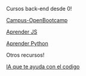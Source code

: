 Cursos back-end desde 0!

[Campus-OpenBootcamp](https://campus.open-bootcamp.com)

[Aprender JS](https://aprendejavascript.dev)

[Aprender Python](https://www.minigen.io/courses/aprende-a-programar-con-python-desde-cero-edicion-2021-2022)

Otros recursos!

[IA que te ayuda con el codigo](https://beta.openai.com/playground)

